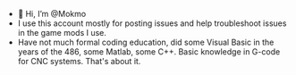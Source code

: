 - 👋 Hi, I’m @Mokmo
- I use this account mostly for posting issues and help troubleshoot issues in the game mods I use. 
- Have not much formal coding education, did some Visual Basic in the years of the 486, some Matlab, some C++. Basic knowledge in G-code for CNC systems. That's about it.

<!---
Mokmo/Mokmo is a ✨ special ✨ repository because its `README.md` (this file) appears on your GitHub profile.
You can click the Preview link to take a look at your changes.
--->
